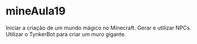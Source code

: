 # mineAula19
Iniciar a criação de um mundo mágico no Minecraft. Gerar e utilizar NPCs. Utilizar o TynkerBot para criar um muro gigante.
